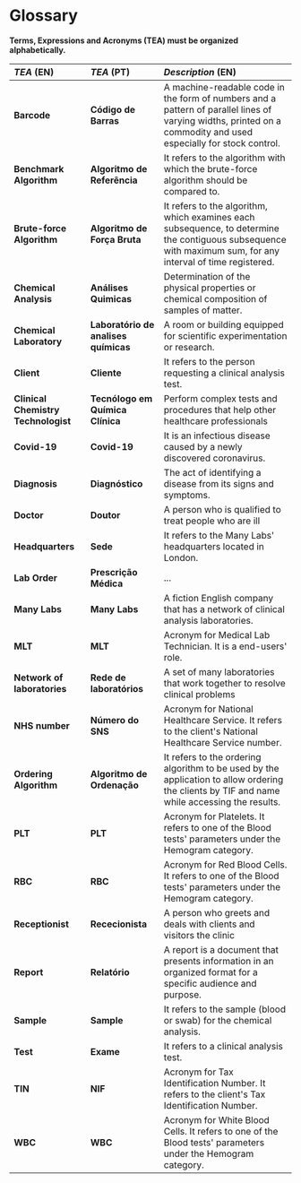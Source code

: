 # Glossary

**Terms, Expressions and Acronyms (TEA) must be organized alphabetically.**


| **_TEA_** (EN)  | **_TEA_** (PT) | **_Description_** (EN)                                           |                                       
|:------------------------|:-----------------|:--------------------------------------------|
| **Barcode** | **Código de Barras** | A machine-readable code in the form of numbers and a pattern of parallel lines of varying widths, printed on a commodity and used especially for stock control.  |
| **Benchmark Algorithm** | **Algoritmo de Referência** | It refers to the algorithm with which the brute-force algorithm should be compared to. |
| **Brute-force Algorithm** | **Algoritmo de Força Bruta** | It refers to the algorithm, which examines each subsequence, to determine the contiguous subsequence with maximum sum, for any interval of time registered. |
| **Chemical Analysis** | **Análises Quimicas** | Determination of the physical properties or chemical composition of samples of matter. |
| **Chemical Laboratory** | **Laboratório de analises químicas** | A room or building equipped for scientific experimentation or research. |
| **Client** | **Cliente** | It refers to the person requesting a clinical analysis test. |
| **Clinical Chemistry Technologist** | **Tecnólogo em Química Clínica** | Perform complex tests and procedures that help other healthcare professionals |
| **Covid-19** | **Covid-19** | It is an infectious disease caused by a newly discovered coronavirus. |
| **Diagnosis** | **Diagnóstico** | The act of identifying a disease from its signs and symptoms. |
| **Doctor** | **Doutor** | A person who is qualified to treat people who are ill |
| **Headquarters** | **Sede** | It refers to the Many Labs' headquarters located in London. |
| **Lab Order** | **Prescrição Médica** | ...|
| **Many Labs** | **Many Labs** | A fiction English company that has a network of clinical analysis laboratories. |
| **MLT** | **MLT** | Acronym for Medical Lab Technician. It is a end-users' role. |
| **Network of laboratories** | **Rede de laboratórios** | A set of many laboratories that work together to resolve clinical problems |
| **NHS number** | **Número do SNS** | Acronym for National Healthcare Service. It refers to the client's National Healthcare Service number. |
| **Ordering Algorithm** | **Algoritmo de Ordenação** | It refers to the ordering algorithm to be used by the application to allow ordering the clients by TIF and name while accessing the results. |
| **PLT** | **PLT** | Acronym for Platelets. It refers to one of the Blood tests' parameters under the Hemogram category. |
| **RBC** | **RBC** | Acronym for Red Blood Cells. It refers to one of the Blood tests' parameters under the Hemogram category. |
| **Receptionist** | **Rececionista** | A person who greets and deals with clients and visitors the clinic |
| **Report** | **Relatório** | A report is a document that presents information in an organized format for a specific audience and purpose. |
| **Sample** | **Sample** | It refers to the sample (blood or swab) for the chemical analysis. |
| **Test** | **Exame** | It refers to a clinical analysis test. |
| **TIN** | **NIF** | Acronym for Tax Identification Number. It refers to the client's Tax Identification Number. |
| **WBC** | **WBC** | Acronym for White Blood Cells. It refers to one of the Blood tests' parameters under the Hemogram category. |